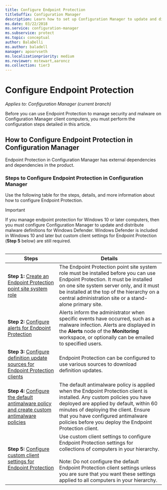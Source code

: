 ```yaml
---
title: Configure Endpoint Protection
titleSuffix: Configuration Manager
description: Learn how to set up Configuration Manager to update and distribute malware definitions for Windows Defender.
ms.date: 03/22/2018
ms.service: configuration-manager
ms.subservice: protect
ms.topic: conceptual
author: BalaDelli
ms.author: baladell
manager: apoorvseth
ms.localizationpriority: medium
ms.reviewer: mstewart,aaroncz 
ms.collection: tier3
---
```


# Configure Endpoint Protection

*Applies to: Configuration Manager (current branch)*

Before you can use Endpoint Protection to manage security and malware on Configuration Manager client computers, you must perform the configuration steps detailed in this article.  

## How to Configure Endpoint Protection in Configuration Manager  
 Endpoint Protection in Configuration Manager has external dependencies and dependencies in the product.  

### Steps to Configure Endpoint Protection in Configuration Manager  
 Use the following table for the steps, details, and more information about how to configure Endpoint Protection.  

> [!IMPORTANT]  
>  If you manage endpoint protection for Windows 10 or later computers, then you must configure Configuration Manager to update and distribute malware definitions for Windows Defender. Windows Defender is included in Windows 10 and later but custom client settings for Endpoint Protection (**Step 5** below) are still required. </br> </br>


|Steps|Details|  
|-----------|-------------|  
|**Step 1:** [Create an Endpoint Protection point site system role](endpoint-protection-site-role.md)|The Endpoint Protection point site system role must be installed before you can use Endpoint Protection. It must be installed on one site system server only, and it must be installed at the top of the hierarchy on a central administration site or a stand-alone primary site. |  
|**Step 2:** [Configure alerts for Endpoint Protection](endpoint-configure-alerts.md)|Alerts inform the administrator when specific events have occurred, such as a malware infection. Alerts are displayed in the **Alerts** node of the **Monitoring** workspace, or optionally can be emailed to specified users. |  
|**Step 3:** [Configure definition update sources for Endpoint Protection clients](endpoint-definition-updates.md)|Endpoint Protection can be configured to use various sources to download definition updates. |  
|**Step 4:** [Configure the default antimalware policy and create custom antimalware policies](endpoint-antimalware-policies.md)|The default antimalware policy is applied when the Endpoint Protection client is installed. Any custom policies you have deployed are applied by default, within 60 minutes of deploying the client. Ensure that you have configured antimalware policies before you deploy the Endpoint Protection client. |  
|**Step 5:** [Configure custom client settings for Endpoint Protection](endpoint-protection-configure-client.md)|Use custom client settings to configure Endpoint Protection settings for collections of computers in your hierarchy.<br /><br /> Note: Do not configure the default Endpoint Protection client settings unless you are sure that you want these settings applied to all computers in your hierarchy. |  
